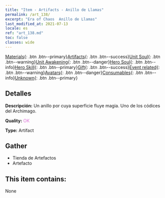 ```yaml
---
title: "Item - Artifacts - Anillo de Llamas"
permalink: /art_138/
excerpt: "Era of Chaos  Anillo de Llamas"
last_modified_at: 2021-07-13
locale: es
ref: "art_138.md"
toc: false
classes: wide
---
```

 [Materials](/ItemsES/){: .btn .btn--primary}[Artifacts](/ItemsES/Artifacts/){: .btn .btn--success}[Unit Soul](/ItemsES/UnitSoul/){: .btn .btn--warning}[Unit Awakening](/ItemsES/UnitAwakening/){: .btn .btn--danger}[Hero Soul](/ItemsES/HeroSoul/){: .btn .btn--info}[Hero Skill](/ItemsES/HeroSkill/){: .btn .btn--primary}[Gift](/ItemsES/Gift/){: .btn .btn--success}[Event related](/ItemsES/Events/){: .btn .btn--warning}[Avatars](/ItemsES/Avatars/){: .btn .btn--danger}[Consumables](/ItemsES/Consumables/){: .btn .btn--info}[Unknown](/ItemsES/Unknown/){: .btn .btn--primary}

## Detalles
 **Descripción:** Un anillo por cuya superficie fluye magia. Uno de los códices del Archimago.

 **Quality:** <span style="color: #DA70D6">OK</span>

 **Type:** Artifact

## Gather

*    Tienda de Artefactos 
*    Artefacto 

## This item contains:

  None

